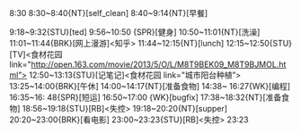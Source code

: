 
8:30
8:30~8:40{NT}[self_clean]
8:40~9:14{NT}[早餐]

9:18~9:32{STU}[ted]
9:56~10:50 {SPR}[健身]
10:50~11:01{NT}[洗澡]
11:01~11:44{BRK}[网上漫游]<知乎>
11:44~12:15{NT}[lunch]
12:15~12:50{STU}[TV]<食材花园 link="http://open.163.com/movie/2013/5/O/L/M8T9BEK09_M8T9BJMOL.html”>
12:50~13:13{STU}[记笔记]<食材花园 link="城市阳台种植”>
13:25~14:00{BRK}[午休]
14:00~14:17{NT}[准备食物]
14:38~ 16:27{WK}[编程]<life-time-tracker>
16:35~16: 48{SPR}[短运]
16:50~17:00 {WK}[bugfix]<life-time-tracker>
17:38~18:32{NT}[准备食物]
18:56~19:18{STU}[RB]<失控>
19:18~20:20{NT}[supper]
20:20~23:00{BRK}[看电影]
23:00~23:23{STU}[RB]<失控>
23:23
